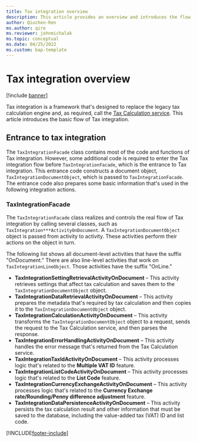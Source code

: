 ```yaml
---
title: Tax integration overview
description: This article provides an overview and introduces the flow of Tax integration.
author: Qiuchen-Ren
ms.author: qire
ms.reviewer: johnmichalak
ms.topic: conceptual
ms.date: 04/25/2022
ms.custom: bap-template
---
```


# Tax integration overview

[!include [banner](../../includes/banner.md)]

Tax integration is a framework that's designed to replace the legacy tax calculation engine and, as required, call the [Tax Calculation service](global-tax-calcuation-service-overview.md). This article introduces the basic flow of Tax integration.

## Entrance to tax integration

The `TaxIntegrationFacade` class contains most of the code and functions of Tax integration. However, some additional code is required to enter the Tax integration flow before `TaxIntegrationFacade`, which is the entrance to Tax integration. This entrance code constructs a document object, `TaxIntegrationDocumentObject`, which is passed to `TaxIntegrationFacade`. The entrance code also prepares some basic information that's used in the following integration actions.

### TaxIntegrationFacade

The `TaxIntegrationFacade` class realizes and controls the real flow of Tax integration by calling several classes, such as `TaxIntegration***ActivityOnDocument`. A `TaxIntegrationDocumentObject` object is passed from activity to activity. These activities perform their actions on the object in turn.

The following list shows all document-level activities that have the suffix "OnDocument." There are also line-level activities that work on `TaxIntegrationLineObject`. Those activities have the suffix "OnLine."

- **TaxIntegrationSettingRetrievalActivityOnDocument** – This activity retrieves settings that affect tax calculation and saves them to the `TaxIntegrationDocumentObject` object.
- **TaxIntegrationDataRetrievalActivityOnDocument** – This activity prepares the metadata that's required by tax calculation and then copies it to the `TaxIntegrationDocumentObject` object.
- **TaxIntegrationCalculationActivityOnDocument** – This activity transforms the `TaxIntegrationDocumentObject` object to a request, sends the request to the Tax Calculation service, and then parses the response.
- **TaxIntegrationErrorHandlingActivityOnDocument** – This activity handles the error message that's returned from the Tax Calculation service.
- **TaxIntegrationTaxIdActivityOnDocument** – This activity processes logic that's related to the **Multiple VAT ID** feature.
- **TaxIntegrationListCodeActivityOnDocument** – This activity processes logic that's related to the **List Code** feature.
- **TaxIntegrationCurrencyExchangeActivityOnDocument** – This activity processes logic that's related to the **Currency Exchange rate/Rounding/Penny difference adjustment** feature.
- **TaxIntegrationDataPersistenceActivityOnDocument** – This activity persists the tax calculation result and other information that must be saved to the database, including the value-added tax (VAT) ID and list code.

[!INCLUDE[footer-include](../../../includes/footer-banner.md)]
